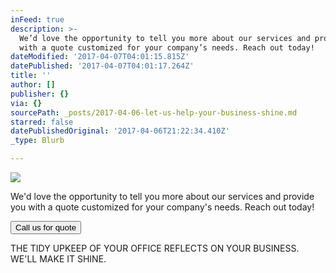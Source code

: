 ```yaml
---
inFeed: true
description: >-
  We’d love the opportunity to tell you more about our services and provide you
  with a quote customized for your company’s needs. Reach out today!
dateModified: '2017-04-07T04:01:15.815Z'
datePublished: '2017-04-07T04:01:17.264Z'
title: ''
author: []
publisher: {}
via: {}
sourcePath: _posts/2017-04-06-let-us-help-your-business-shine.md
starred: false
datePublishedOriginal: '2017-04-06T21:22:34.410Z'
_type: Blurb

---
```

![](https://the-grid-user-content.s3-us-west-2.amazonaws.com/9bb9f7fb-19ad-45cf-b5d1-1f4b69e4025f.png)

We'd love the opportunity to tell you more about our services and provide you with a quote customized for your company's needs. Reach out today!

<button data-role="cta" style="">Call us for quote</button>

THE TIDY UPKEEP OF YOUR OFFICE REFLECTS ON YOUR BUSINESS. WE'LL MAKE IT SHINE.